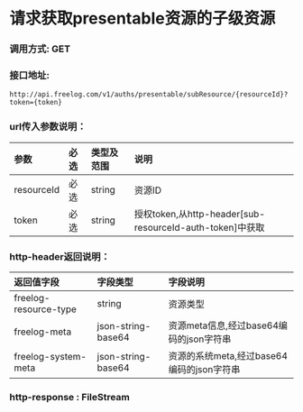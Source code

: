 # 请求获取presentable资源的子级资源

### 调用方式: GET

### 接口地址:

```
http://api.freelog.com/v1/auths/presentable/subResource/{resourceId}?token={token}

```

### url传入参数说明：

| 参数 | 必选 | 类型及范围 | 说明 |
| :--- | :--- | :--- | :--- |
|resourceId|必选|string|资源ID|
|token|必选|string|授权token,从http-header[sub-resourceId-auth-token]中获取|


### http-header返回说明：
| 返回值字段 | 字段类型 | 字段说明 |
| :--- | :--- | :--- |
| freelog-resource-type | string | 资源类型|
| freelog-meta | json-string-base64 | 资源meta信息,经过base64编码的json字符串|
| freelog-system-meta | json-string-base64 | 资源的系统meta,经过base64编码的json字符串 |

### http-response : FileStream